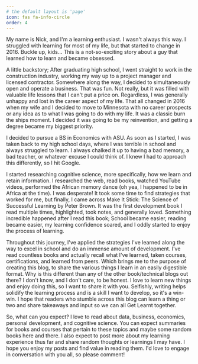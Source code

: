 ```yaml
---
# the default layout is 'page'
icon: fas fa-info-circle
order: 4
---
```


My name is Nick, and I'm a learning enthusiast. I wasn't always this way. I struggled with learning for most of my life, but that started to change in 2016. Buckle up, kids... This is a
not-so-exciting story about a guy that learned how to learn and became obsessed.

A little backstory; After graduating high school, I went straight to work in the construction industry, working my way up to a project manager and licensed contractor. Somewhere along the way, I 
decided to simultaneously open and operate a business. That was fun. Not really, but it was filled with valuable life lessons that I can't put a price on. Regardless, I was generally unhappy and 
lost in the career aspect of my life. That all changed in 2016 when my wife and I decided to move to Minnesota with no career prospects or any idea as to what I was going to do with my life. It 
was a classic burn the ships moment. I decided it was going to be my reinvention, and getting a degree became my biggest priority.

I decided to pursue a BS in Economics with ASU. As soon as I started, I was taken back to my high school days, where I was terrible in school and always struggled to learn. I always chalked it 
up to having a bad memory, a bad teacher, or whatever excuse I could think of. I knew I had to approach this differently, so I hit Google.

I started researching cognitive science, more specifically, how we learn and retain information. I researched the web, read books, watched YouTube videos, performed the African memory dance (oh 
yea, I happened to be in Africa at the time). I was desperate! It took some time to find strategies that worked for me, but finally, I came across Make It Stick: The Science of Successful 
Learning by Peter Brown. It was the first development book I read multiple times, highlighted, took notes, and generally loved. Something incredible happened after I read this book; School 
became easier, reading became easier, my learning confidence soared, and I oddly started to enjoy the process of learning.

Throughout this journey, I've applied the strategies I've learned along the way to excel in school and do an immense amount of development. I've read countless books and actually recall what 
I've learned, taken courses, certifications, and learned from peers. Which brings me to the purpose of creating this blog, to share the various things I learn in an easily digestible format. Why 
is this different than any of the other book/technical blogs out there? I don't know, and I don't care, to be honest. I love to learn new things and enjoy doing this, so I want to share it with 
you. Selfishly, writing helps solidify the learning process and is a skill I want to develop, so it's a win-win. I hope that readers who stumble across this blog can learn a thing or two and 
share takeaways and input so we can all Get Learnt together.

So, what can you expect? I love to read about data, business, economics, personal development, and cognitive science. You can expect summaries for books and courses that pertain to these topics 
and maybe some random books here and there. I also expect to post more about my learning experience thus far and share random thoughts or learnings I may have. I hope you enjoy my posts and find 
value in reading them. I'd love to engage in conversation with you all, so please comment!